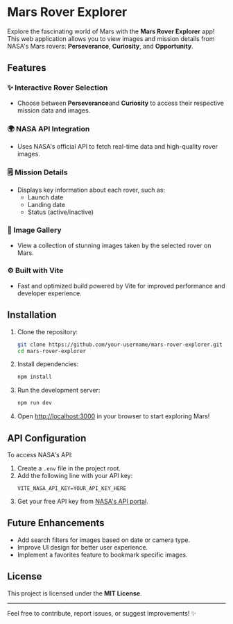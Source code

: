 # Mars Rover Explorer

Explore the fascinating world of Mars with the **Mars Rover Explorer** app! This web application allows you to view images and mission details from NASA's Mars rovers: **Perseverance**, **Curiosity**, and **Opportunity**.

## Features

### ✨ Interactive Rover Selection
- Choose between **Perseverance**and **Curiosity** to access their respective mission data and images.

### 🌍 NASA API Integration
- Uses NASA's official API to fetch real-time data and high-quality rover images.

### 🗒️ Mission Details
- Displays key information about each rover, such as:
  - Launch date
  - Landing date
  - Status (active/inactive)

### 🌟 Image Gallery
- View a collection of stunning images taken by the selected rover on Mars.

### ⚙️ Built with Vite
- Fast and optimized build powered by Vite for improved performance and developer experience.

## Installation

1. Clone the repository:
   ```bash
   git clone https://github.com/your-username/mars-rover-explorer.git
   cd mars-rover-explorer
   ```

2. Install dependencies:
   ```bash
   npm install
   ```

3. Run the development server:
   ```bash
   npm run dev
   ```

4. Open [http://localhost:3000](http://localhost:3000) in your browser to start exploring Mars!

## API Configuration
To access NASA's API:

1. Create a `.env` file in the project root.
2. Add the following line with your API key:
   ```env
   VITE_NASA_API_KEY=YOUR_API_KEY_HERE
   ```
3. Get your free API key from [NASA's API portal](https://api.nasa.gov/).

## Future Enhancements
- Add search filters for images based on date or camera type.
- Improve UI design for better user experience.
- Implement a favorites feature to bookmark specific images.

## License
This project is licensed under the **MIT License**.

---
Feel free to contribute, report issues, or suggest improvements! ✨

